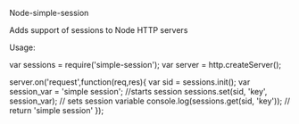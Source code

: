 Node-simple-sessionAdds support of sessions to Node HTTP serversUsage:var sessions = require('simple-session');var server = http.createServer();server.on('request',function(req,res){		var sid = sessions.init();		var session_var = 'simple session'; //starts session		sessions.set(sid, 'key', session_var); // sets session variable		console.log(sessions.get(sid, 'key')); // return 'simple session'	});